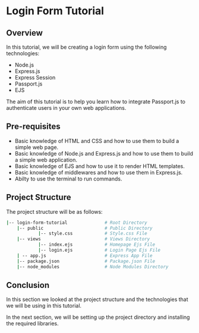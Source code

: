# Login Form Tutorial

## Overview

In this tutorial, we will be creating a login form using the following technologies:

- Node.js
- Express.js
- Express Session
- Passport.js
- EJS

The aim of this tutorial is to help you learn how to integrate Passport.js to authenticate users in your own web applications.

## Pre-requisites

- Basic knowledge of HTML and CSS and how to use them to build a simple web page.
- Basic knowledge of Node.js and Express.js and how to use them to build a simple web application.
- Basic knowledge of EJS and how to use it to render HTML templates.
- Basic knowledge of middlewares and how to use them in Express.js.
- Abilty to use the terminal to run commands.

## Project Structure

The project structure will be as follows:

```bash
|-- login-form-tutorial              # Root Directory
    |-- public                       # Public Directory
            |-- style.css            # Style.css File
    |-- views                        # Views Directory
            |-- index.ejs            # Homepage Ejs File
            |-- login.ejs            # Login Page Ejs File
    | -- app.js                      # Express App File
    |-- package.json                 # Package.json File
    |-- node_modules                 # Node Modules Directory
```

## Conclusion

In this section we looked at the project structure and the technologies that we will be using in this tutorial.

In the next section, we will be setting up the project directory and installing the required libraries.
